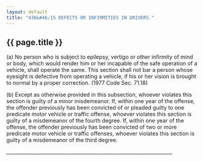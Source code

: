 ```yaml
---
layout: default 
title: "436&#46;15 DEFECTS OR INFIRMITIES IN DRIVERS."
---
```


{{ page.title }}
----------------

​(a) No person who is subject to epilepsy, vertigo or other infirmity of
mind or body, which would render him or her incapable of the safe
operation of a vehicle, shall operate the same. This section shall not
bar a person whose eyesight is defective from operating a vehicle, if
his or her vision is brought to normal by a proper correction. (1977
Code Sec. 71.18)

​(b) Except as otherwise provided in this subsection, whoever violates
this section is guilty of a minor misdemeanor. If, within one year of
the offense, the offender previously has been convicted of or pleaded
guilty to one predicate motor vehicle or traffic offense, whoever
violates this section is guilty of a misdemeanor of the fourth degree.
If, within one year of the offense, the offender previously has been
convicted of two or more predicate motor vehicle or traffic offenses,
whoever violates this section is guilty of a misdemeanor of the third
degree.

\_\_\_\_\_\_\_\_\_\_\_\_\_\_\_\_\_\_\_\_\_\_\_\_\_\_\_\_\_\_\_\_\_\_\_\_\_\_\_\_\_\_\_\_\_\_\_\_\_\_\_\_\_\_\_\_\_\_\_\_\_\_\_\_\_\_\_\_
